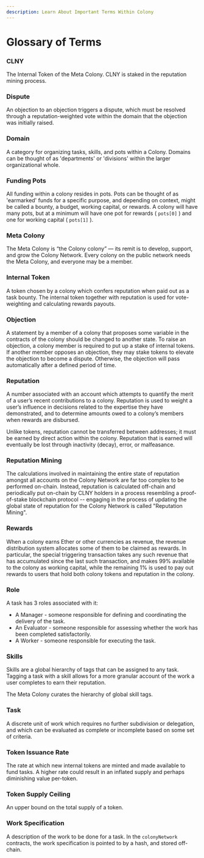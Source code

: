 ```yaml
---
description: Learn About Important Terms Within Colony
---
```


# Glossary of Terms

### CLNY

The Internal Token of the Meta Colony. CLNY is staked in the reputation mining process.

### Dispute

An objection to an objection triggers a dispute, which must be resolved through a reputation-weighted vote within the domain that the objection was initially raised.

### Domain

A category for organizing tasks, skills, and pots within a Colony. Domains can be thought of as 'departments' or 'divisions' within the larger organizational whole.

### Funding Pots

All funding within a colony resides in pots. Pots can be thought of as 'earmarked' funds for a specific purpose, and depending on context, might be called a bounty, a budget, working capital, or rewards. A colony will have many pots, but at a minimum will have one pot for rewards ( `pots[0]` ) and one for working capital ( `pots[1]` ).

### Meta Colony

The Meta Colony is “the Colony colony” — its remit is to develop, support, and grow the Colony Network. Every colony on the public network needs the Meta Colony, and everyone may be a member.

### Internal Token

A token chosen by a colony which confers reputation when paid out as a task bounty. The internal token together with reputation is used for vote-weighting and calculating rewards payouts.

### Objection

A statement by a member of a colony that proposes some variable in the contracts of the colony should be changed to another state. To raise an objection, a colony member is required to put up a stake of internal tokens. If another member opposes an objection, they may stake tokens to elevate the objection to become a dispute. Otherwise, the objection will pass automatically after a defined period of time.

### Reputation

A number associated with an account which attempts to quantify the merit of a user’s recent contributions to a colony. Reputation is used to weight a user’s influence in decisions related to the expertise they have demonstrated, and to determine amounts owed to a colony’s members when rewards are disbursed.

Unlike tokens, reputation cannot be transferred between addresses; it must be earned by direct action within the colony. Reputation that is earned will eventually be lost through inactivity (decay), error, or malfeasance.

### Reputation Mining

The calculations involved in maintaining the entire state of reputation amongst all accounts on the Colony Network are far too complex to be performed on-chain. Instead, reputation is calculated off-chain and periodically put on-chain by CLNY holders in a process resembling a proof-of-stake blockchain protocol -- engaging in the process of updating the global state of reputation for the Colony Network is called "Reputation Mining".

### Rewards

When a colony earns Ether or other currencies as revenue, the revenue distribution system allocates some of them to be claimed as rewards. In particular, the special triggering transaction takes any such revenue that has accumulated since the last such transaction, and makes 99% available to the colony as working capital, while the remaining 1% is used to pay out rewards to users that hold both colony tokens and reputation in the colony.

### Role

A task has 3 roles associated with it:

* A Manager - someone responsible for defining and coordinating the delivery of the task.
* An Evaluator - someone responsible for assessing whether the work has been completed satisfactorily.
* A Worker - someone responsible for executing the task.

### Skills

Skills are a global hierarchy of tags that can be assigned to any task. Tagging a task with a skill allows for a more granular account of the work a user completes to earn their reputation.

The Meta Colony curates the hierarchy of global skill tags.

### Task

A discrete unit of work which requires no further subdivision or delegation, and which can be evaluated as complete or incomplete based on some set of criteria.

### Token Issuance Rate

The rate at which new internal tokens are minted and made available to fund tasks. A higher rate could result in an inflated supply and perhaps diminishing value per-token.

### Token Supply Ceiling

An upper bound on the total supply of a token.

### Work Specification

A description of the work to be done for a task. In the `colonyNetwork` contracts, the work specification is pointed to by a hash, and stored off-chain.
